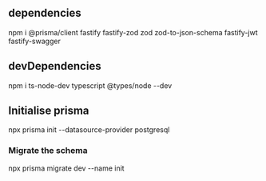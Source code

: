 ## dependencies
npm i @prisma/client fastify fastify-zod zod zod-to-json-schema fastify-jwt fastify-swagger

## devDependencies
npm i ts-node-dev typescript @types/node --dev

## Initialise prisma
npx prisma init --datasource-provider postgresql

### Migrate the schema
npx prisma migrate dev --name init